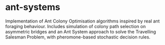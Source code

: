 # ant-systems
Implementation of Ant Colony Optimisation algorithms inspired by real ant foraging behaviour. Includes simulation of colony path selection on asymmetric bridges and an Ant System approach to solve the Travelling Salesman Problem, with pheromone-based stochastic decision rules.
